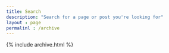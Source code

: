 ```yaml
---
title: Search
description: "Search for a page or post you're looking for"
layout : page
permalinl : /archive
---
```


{% include archive.html %}
